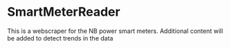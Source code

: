 # SmartMeterReader
This is a webscraper for the NB power smart meters. Additional content will be added to detect trends in the data
